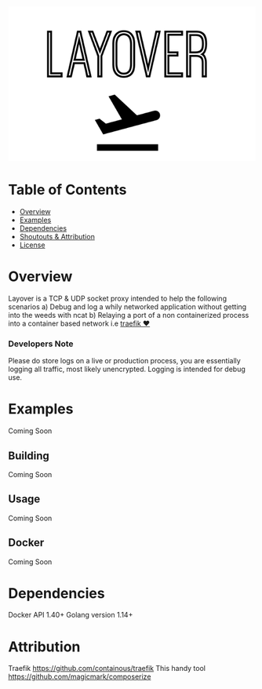 ![Layover](./assets/layover.png)

# Table of Contents

- [Overview](#overview)
- [Examples](#examples)
- [Dependencies](#dependencies)
- [Shoutouts & Attribution](#attribution)
- [License](#license)

# Overview
Layover is a TCP & UDP socket proxy intended to help the following scenarios
a) Debug and log a whily networked application without getting into the weeds with ncat
b) Relaying a port of a non containerized process into a container based network i.e [traefik ❤️](https://github.com/containous/traefik)

### Developers Note 
Please do store logs on a live or production process, you are essentially logging all traffic, most likely unencrypted.
Logging is intended for debug use.

# Examples
Coming Soon

## Building
Coming Soon

## Usage
Coming Soon

## Docker
Coming Soon

# Dependencies
Docker API 1.40+
Golang version 1.14+

# Attribution
Traefik <https://github.com/containous/traefik>
This handy tool <https://github.com/magicmark/composerize>